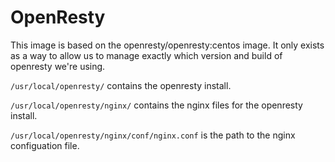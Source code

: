 OpenResty
=========

This image is based on the openresty/openresty:centos image. It only exists as a
way to allow us to manage exactly which version and build of openresty we're
using.

`/usr/local/openresty/` contains the openresty install.

`/usr/local/openresty/nginx/` contains the nginx files for the openresty install.

`/usr/local/openresty/nginx/conf/nginx.conf` is the path to the nginx
configuation file.
